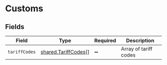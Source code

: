 # Customs


## Fields

| Field                                                      | Type                                                       | Required                                                   | Description                                                |
| ---------------------------------------------------------- | ---------------------------------------------------------- | ---------------------------------------------------------- | ---------------------------------------------------------- |
| `tariffCodes`                                              | [shared.TariffCodes](../../models/shared/tariffcodes.md)[] | :heavy_minus_sign:                                         | Array of tariff codes                                      |
